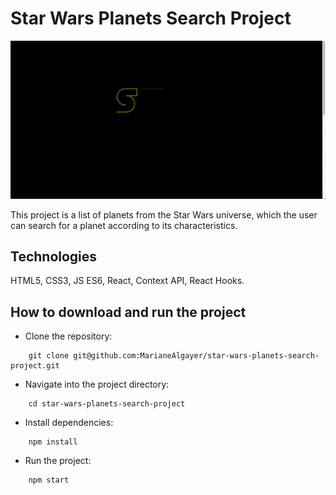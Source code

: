 # Star Wars Planets Search Project

![image](app.gif)

This project is a list of planets from the Star Wars universe, which the user can search for a planet according to its characteristics.

## Technologies

HTML5, CSS3, JS ES6, React, Context API, React Hooks.

## How to download and run the project

- Clone the repository:

```properties
    git clone git@github.com:MarianeAlgayer/star-wars-planets-search-project.git
```

- Navigate into the project directory:

```properties
    cd star-wars-planets-search-project
```

- Install dependencies:

```properties
    npm install
```

- Run the project:

```properties
    npm start
```
